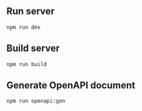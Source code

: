## Run server
`npm run dev`

## Build server
`npm run build`

## Generate OpenAPI document
`npm run openapi:gen`